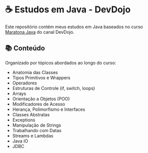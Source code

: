 # ☕ Estudos em Java - DevDojo

Este repositório contém meus estudos em Java baseados no curso [Maratona Java](https://www.youtube.com/playlist?list=PL62G310vn6nHrMr1tFLNOYP_c73m6nAzL) do canal DevDojo.

## 📚 Conteúdo

Organizado por tópicos abordados ao longo do curso:

- Anatomia das Classes
- Tipos Primitivos e Wrappers
- Operadores
- Estruturas de Controle (if, switch, loops)
- Arrays
- Orientação a Objetos (POO)
- Modificadores de Acesso
- Herança, Polimorfismo e Interfaces
- Classes Abstratas
- Exceptions
- Manipulação de Strings
- Trabalhando com Datas
- Streams e Lambdas
- Java IO
- JDBC
